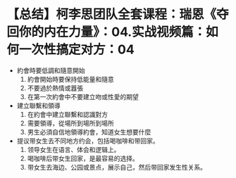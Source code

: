 # 【总结】柯李思团队全套课程：瑞恩《夺回你的内在力量》：04.实战视频篇：如何一次性搞定对方：04

-   約會時要低調和隨意開始
    1.  約會開始時要保持低能量和隨意
    2.  不要過於熱情或囂張
    3.  在第一次約會中不要建立吻或性愛的期望
-   建立聯繫和領導
    1.  在約會中建立聯繫和認識對方
    2.  需要領導，從場所到場所到場所
    3.  男生必須自信地領導約會，知道女生想要什麼
-   提议带女生去不同地方约会，包括喝咖啡和带回家。
    1.  领导女生在语言、体会和逻辑上。
    2.  喝咖啡后带女生回家，是最容易的选择。
    3.  带女生去海边、公园或景点，展示自己，然后带回家发生性关系。